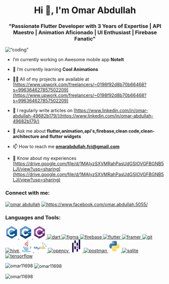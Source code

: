 <h1 align="center">Hi 👋, I'm Omar Abdullah</h1>
<h3 align="center">"Passionate Flutter Developer with 3 Years of Expertise | API Maestro | Animation Aficionado | UI Enthusiast | Firebase Fanatic"</h3>

<img align=“right” alt=“coding” width=“400” src=“![image](https://github.com/omar11698/omar116998/assets/69009750/1af76a83-225b-45b9-b887-8db33810d839)”>

- I’m currently working on Awesome mobile app **NoteIt**

- 🌱 I’m currently learning **Cool Animations**

- 👨‍💻 All of my projects are available at [https://www.upwork.com/freelancers/~0198f92d8b70b66468?s=996364627857502209](https://www.upwork.com/freelancers/~0198f92d8b70b66468?s=996364627857502209)

- 📝 I regularly write articles on [https://www.linkedin.com/in/omar-abdullah-49682b179/](https://www.linkedin.com/in/omar-abdullah-49682b179/)

- 💬 Ask me about **flutter,animation,api's,firebase,clean code,clean-architecture and flutter widgets**

- 📫 How to reach me **omarabdullah.fci@gmail.com**

- 📄 Know about my experiences [https://drive.google.com/file/d/1MAIyzSXVMRahPasUdGSIOVGFBGNB5LJI/view?usp=sharing](https://drive.google.com/file/d/1MAIyzSXVMRahPasUdGSIOVGFBGNB5LJI/view?usp=sharing)

<h3 align="left">Connect with me:</h3>
<p align="left">
<a href="https://linkedin.com/in/omar abdullah" target="blank"><img align="center" src="https://raw.githubusercontent.com/rahuldkjain/github-profile-readme-generator/master/src/images/icons/Social/linked-in-alt.svg" alt="omar abdullah" height="30" width="40" /></a>
<a href="https://fb.com/https://www.facebook.com/omar.abdullah.5055/" target="blank"><img align="center" src="https://raw.githubusercontent.com/rahuldkjain/github-profile-readme-generator/master/src/images/icons/Social/facebook.svg" alt="https://www.facebook.com/omar.abdullah.5055/" height="30" width="40" /></a>
</p>

<h3 align="left">Languages and Tools:</h3>
<p align="left"> <a href="https://www.cprogramming.com/" target="_blank" rel="noreferrer"> <img src="https://raw.githubusercontent.com/devicons/devicon/master/icons/c/c-original.svg" alt="c" width="40" height="40"/> </a> <a href="https://www.w3schools.com/cpp/" target="_blank" rel="noreferrer"> <img src="https://raw.githubusercontent.com/devicons/devicon/master/icons/cplusplus/cplusplus-original.svg" alt="cplusplus" width="40" height="40"/> </a> <a href="https://www.w3schools.com/cs/" target="_blank" rel="noreferrer"> <img src="https://raw.githubusercontent.com/devicons/devicon/master/icons/csharp/csharp-original.svg" alt="csharp" width="40" height="40"/> </a> <a href="https://dart.dev" target="_blank" rel="noreferrer"> <img src="https://www.vectorlogo.zone/logos/dartlang/dartlang-icon.svg" alt="dart" width="40" height="40"/> </a> <a href="https://www.figma.com/" target="_blank" rel="noreferrer"> <img src="https://www.vectorlogo.zone/logos/figma/figma-icon.svg" alt="figma" width="40" height="40"/> </a> <a href="https://firebase.google.com/" target="_blank" rel="noreferrer"> <img src="https://www.vectorlogo.zone/logos/firebase/firebase-icon.svg" alt="firebase" width="40" height="40"/> </a> <a href="https://flutter.dev" target="_blank" rel="noreferrer"> <img src="https://www.vectorlogo.zone/logos/flutterio/flutterio-icon.svg" alt="flutter" width="40" height="40"/> </a> <a href="https://www.framer.com/" target="_blank" rel="noreferrer"> <img src="https://www.vectorlogo.zone/logos/framer/framer-icon.svg" alt="framer" width="40" height="40"/> </a> <a href="https://git-scm.com/" target="_blank" rel="noreferrer"> <img src="https://www.vectorlogo.zone/logos/git-scm/git-scm-icon.svg" alt="git" width="40" height="40"/> </a> <a href="https://hive.apache.org/" target="_blank" rel="noreferrer"> <img src="https://www.vectorlogo.zone/logos/apache_hive/apache_hive-icon.svg" alt="hive" width="40" height="40"/> </a> <a href="https://www.java.com" target="_blank" rel="noreferrer"> <img src="https://raw.githubusercontent.com/devicons/devicon/master/icons/java/java-original.svg" alt="java" width="40" height="40"/> </a> <a href="https://www.mysql.com/" target="_blank" rel="noreferrer"> <img src="https://raw.githubusercontent.com/devicons/devicon/master/icons/mysql/mysql-original-wordmark.svg" alt="mysql" width="40" height="40"/> </a> <a href="https://opencv.org/" target="_blank" rel="noreferrer"> <img src="https://www.vectorlogo.zone/logos/opencv/opencv-icon.svg" alt="opencv" width="40" height="40"/> </a> <a href="https://pandas.pydata.org/" target="_blank" rel="noreferrer"> <img src="https://raw.githubusercontent.com/devicons/devicon/2ae2a900d2f041da66e950e4d48052658d850630/icons/pandas/pandas-original.svg" alt="pandas" width="40" height="40"/> </a> <a href="https://postman.com" target="_blank" rel="noreferrer"> <img src="https://www.vectorlogo.zone/logos/getpostman/getpostman-icon.svg" alt="postman" width="40" height="40"/> </a> <a href="https://www.python.org" target="_blank" rel="noreferrer"> <img src="https://raw.githubusercontent.com/devicons/devicon/master/icons/python/python-original.svg" alt="python" width="40" height="40"/> </a> <a href="https://www.sqlite.org/" target="_blank" rel="noreferrer"> <img src="https://www.vectorlogo.zone/logos/sqlite/sqlite-icon.svg" alt="sqlite" width="40" height="40"/> </a> <a href="https://www.tensorflow.org" target="_blank" rel="noreferrer"> <img src="https://www.vectorlogo.zone/logos/tensorflow/tensorflow-icon.svg" alt="tensorflow" width="40" height="40"/> </a> </p>

<p><img align="left" src="https://github-readme-stats.vercel.app/api/top-langs?username=omar11698&show_icons=true&theme=dark&locale=en&layout=compact" alt="omar11698" /></p>

<p>&nbsp;<img align="center" src="https://github-readme-stats.vercel.app/api?username=omar11698&show_icons=true&theme=dark&locale=en" alt="omar11698" /></p>

<p><img align="center" src="https://github-readme-streak-stats.herokuapp.com/?user=omar11698&theme=dark" alt="omar11698" /></p>
